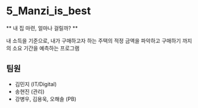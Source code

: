 # 5_Manzi_is_best 

** 내 집 마련, 얼마나 걸릴까? ** 

내 소득을 기준으로, 내가 구매하고자 하는 주택의 적정 금액을 파악하고 구매하기 까지의 소요 기간을 예측하는 프로그램 

## 팀원 
- 김민지 (IT/Digital)
- 송현진 (관리)
- 강병우, 김용욱, 오해솔 (PB)




